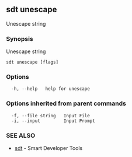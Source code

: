 ## sdt unescape

Unescape string

### Synopsis

Unescape string

```
sdt unescape [flags]
```

### Options

```
  -h, --help   help for unescape
```

### Options inherited from parent commands

```
  -f, --file string   Input File
  -i, --input         Input Prompt
```

### SEE ALSO

* [sdt](sdt.md)	 - Smart Developer Tools

